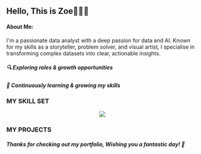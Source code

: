## Hello, This is Zoe👩🏻‍💻 

#### About Me: 
I'm a passionate data analyst with a deep passion for data and AI. Known for my skills as a storyteller, problem solver, and visual artist, I specialise in transforming complex datasets into clear, actionable insights. 

##### 🔍 Exploring roles & growth opportunities
##### 🚀 Continuously learning & growing my skills

### MY SKILL SET
<p align="center">
  <a href="https://skillicons.dev">
    <img src="https://skillicons.dev/icons?i=py,r,azure" />
  </a>
</p>

### MY PROJECTS

##### Thanks for checking out my portfolio, Wishing you a fantastic day! 🌟
